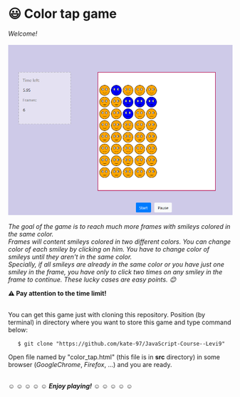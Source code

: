 
# :smiley: Color tap game
*Welcome!* <br/><br/>
<img width = 600px src = "image/game_image.png" />

   *The goal of the game is to reach much more frames with smileys colored in the same color. <br/>
   Frames will content smileys colored in two different colors. You can change color of each smiley by clicking on him. 
   You have to change color of smileys until they aren't in the same color. <br/>
   Specially, if all smileys are already in the same color or you have just one smiley in the frame, you have only to click two times on      any smiley in the frame to continue. These lucky cases are easy points. :blush: <br/>*
   
   **⚠️ Pay attention to the time limit!** <br/><br/>
   
   You can get this game just with cloning this repository. Position (by terminal) in directory where you want to store this game
   and type command below:
   ```
      $ git clone "https://github.com/kate-97/JavaScript-Course--Levi9"
   ```
   Open file named by "color_tap.html"  (this file is in **src** directory) in some browser (*GoogleChrome*, *Firefox*, ...) and you are ready. <br/><br/>
   
   :relaxed: :relaxed: :relaxed: :relaxed: :relaxed: ***Enjoy playing!*** :relaxed: :relaxed: :relaxed: :relaxed: :relaxed: 
